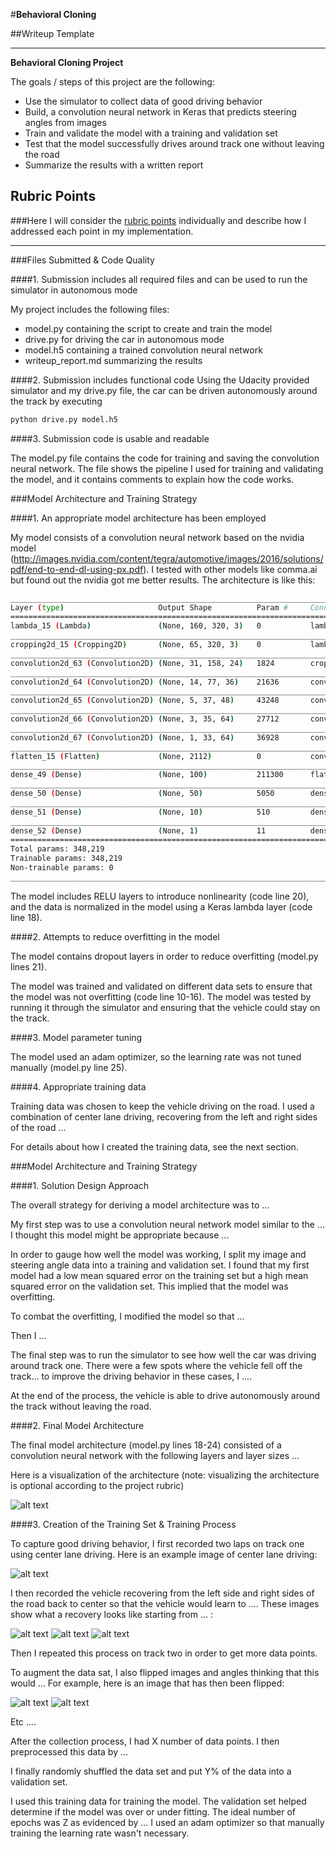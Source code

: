#**Behavioral Cloning** 

##Writeup Template

---

**Behavioral Cloning Project**

The goals / steps of this project are the following:
* Use the simulator to collect data of good driving behavior
* Build, a convolution neural network in Keras that predicts steering angles from images
* Train and validate the model with a training and validation set
* Test that the model successfully drives around track one without leaving the road
* Summarize the results with a written report


[//]: # (Image References)

[image1]: ./examples/placeholder.png "Model Visualization"
[image2]: ./examples/placeholder.png "Grayscaling"
[image3]: ./examples/placeholder_small.png "Recovery Image"
[image4]: ./examples/placeholder_small.png "Recovery Image"
[image5]: ./examples/placeholder_small.png "Recovery Image"
[image6]: ./examples/placeholder_small.png "Normal Image"
[image7]: ./examples/placeholder_small.png "Flipped Image"

## Rubric Points
###Here I will consider the [rubric points](https://review.udacity.com/#!/rubrics/432/view) individually and describe how I addressed each point in my implementation.  

---
###Files Submitted & Code Quality

####1. Submission includes all required files and can be used to run the simulator in autonomous mode

My project includes the following files:
* model.py containing the script to create and train the model
* drive.py for driving the car in autonomous mode
* model.h5 containing a trained convolution neural network 
* writeup_report.md summarizing the results

####2. Submission includes functional code
Using the Udacity provided simulator and my drive.py file, the car can be driven autonomously around the track by executing 
```sh
python drive.py model.h5
```

####3. Submission code is usable and readable

The model.py file contains the code for training and saving the convolution neural network. The file shows the pipeline I used for training and validating the model, and it contains comments to explain how the code works.

###Model Architecture and Training Strategy

####1. An appropriate model architecture has been employed

My model consists of a convolution neural network based on the nvidia model (http://images.nvidia.com/content/tegra/automotive/images/2016/solutions/pdf/end-to-end-dl-using-px.pdf). I tested with other models like comma.ai but found out the nvidia got me better results. The architecture is like this:
```sh
____________________________________________________________________________________________________
Layer (type)                     Output Shape          Param #     Connected to                     
====================================================================================================
lambda_15 (Lambda)               (None, 160, 320, 3)   0           lambda_input_15[0][0]            
____________________________________________________________________________________________________
cropping2d_15 (Cropping2D)       (None, 65, 320, 3)    0           lambda_15[0][0]                  
____________________________________________________________________________________________________
convolution2d_63 (Convolution2D) (None, 31, 158, 24)   1824        cropping2d_15[0][0]              
____________________________________________________________________________________________________
convolution2d_64 (Convolution2D) (None, 14, 77, 36)    21636       convolution2d_63[0][0]           
____________________________________________________________________________________________________
convolution2d_65 (Convolution2D) (None, 5, 37, 48)     43248       convolution2d_64[0][0]           
____________________________________________________________________________________________________
convolution2d_66 (Convolution2D) (None, 3, 35, 64)     27712       convolution2d_65[0][0]           
____________________________________________________________________________________________________
convolution2d_67 (Convolution2D) (None, 1, 33, 64)     36928       convolution2d_66[0][0]           
____________________________________________________________________________________________________
flatten_15 (Flatten)             (None, 2112)          0           convolution2d_67[0][0]           
____________________________________________________________________________________________________
dense_49 (Dense)                 (None, 100)           211300      flatten_15[0][0]                 
____________________________________________________________________________________________________
dense_50 (Dense)                 (None, 50)            5050        dense_49[0][0]                   
____________________________________________________________________________________________________
dense_51 (Dense)                 (None, 10)            510         dense_50[0][0]                   
____________________________________________________________________________________________________
dense_52 (Dense)                 (None, 1)             11          dense_51[0][0]                   
====================================================================================================
Total params: 348,219
Trainable params: 348,219
Non-trainable params: 0
____________________________________________________________________________________________________
```

The model includes RELU layers to introduce nonlinearity (code line 20), and the data is normalized in the model using a Keras lambda layer (code line 18). 

####2. Attempts to reduce overfitting in the model

The model contains dropout layers in order to reduce overfitting (model.py lines 21). 

The model was trained and validated on different data sets to ensure that the model was not overfitting (code line 10-16). The model was tested by running it through the simulator and ensuring that the vehicle could stay on the track.

####3. Model parameter tuning

The model used an adam optimizer, so the learning rate was not tuned manually (model.py line 25).

####4. Appropriate training data

Training data was chosen to keep the vehicle driving on the road. I used a combination of center lane driving, recovering from the left and right sides of the road ... 

For details about how I created the training data, see the next section. 

###Model Architecture and Training Strategy

####1. Solution Design Approach

The overall strategy for deriving a model architecture was to ...

My first step was to use a convolution neural network model similar to the ... I thought this model might be appropriate because ...

In order to gauge how well the model was working, I split my image and steering angle data into a training and validation set. I found that my first model had a low mean squared error on the training set but a high mean squared error on the validation set. This implied that the model was overfitting. 

To combat the overfitting, I modified the model so that ...

Then I ... 

The final step was to run the simulator to see how well the car was driving around track one. There were a few spots where the vehicle fell off the track... to improve the driving behavior in these cases, I ....

At the end of the process, the vehicle is able to drive autonomously around the track without leaving the road.

####2. Final Model Architecture

The final model architecture (model.py lines 18-24) consisted of a convolution neural network with the following layers and layer sizes ...

Here is a visualization of the architecture (note: visualizing the architecture is optional according to the project rubric)

![alt text][image1]

####3. Creation of the Training Set & Training Process

To capture good driving behavior, I first recorded two laps on track one using center lane driving. Here is an example image of center lane driving:

![alt text][image2]

I then recorded the vehicle recovering from the left side and right sides of the road back to center so that the vehicle would learn to .... These images show what a recovery looks like starting from ... :

![alt text][image3]
![alt text][image4]
![alt text][image5]

Then I repeated this process on track two in order to get more data points.

To augment the data sat, I also flipped images and angles thinking that this would ... For example, here is an image that has then been flipped:

![alt text][image6]
![alt text][image7]

Etc ....

After the collection process, I had X number of data points. I then preprocessed this data by ...


I finally randomly shuffled the data set and put Y% of the data into a validation set. 

I used this training data for training the model. The validation set helped determine if the model was over or under fitting. The ideal number of epochs was Z as evidenced by ... I used an adam optimizer so that manually training the learning rate wasn't necessary.
